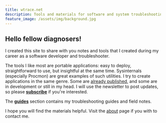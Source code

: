 ```yaml
---
title: wtrace.net
description: Tools and materials for software and system troubleshooting 
feature_image: /assets/img/background.jpg
---
```


## Hello fellow diagnosers!

I created this site to share with you notes and tools that I created during my career as a software developer and troubleshooter.

The tools I like most are portable applications: easy to deploy, straightforward to use, but insightful at the same time. Sysinternals (especially Procmon) are great examples of such utilities. I try to create applications in the same genre. Some are [already published](/tools/), and some are in development or still in my head. I will use the newsletter to post updates, so please [**subscribe**](/subscribe/) if you're interested.

The [**guides**](/guides/) section contains my troubleshooting guides and field notes.

I hope you will find the materials helpful. Visit the [about](/about/) page if you with to contact me.
